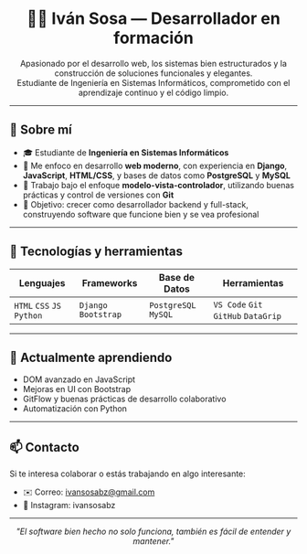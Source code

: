<h1 align="center">👨‍💻 Iván Sosa — Desarrollador en formación</h1>

<p align="center">
  Apasionado por el desarrollo web, los sistemas bien estructurados y la construcción de soluciones funcionales y elegantes.<br>
  Estudiante de Ingeniería en Sistemas Informáticos, comprometido con el aprendizaje continuo y el código limpio.
</p>

---

## 🚀 Sobre mí

- 🎓 Estudiante de **Ingeniería en Sistemas Informáticos**
- 🧠 Me enfoco en desarrollo **web moderno**, con experiencia en **Django**, **JavaScript**, **HTML/CSS**, y bases de datos como **PostgreSQL** y **MySQL**
- 🔄 Trabajo bajo el enfoque **modelo-vista-controlador**, utilizando buenas prácticas y control de versiones con **Git**
- 🎯 Objetivo: crecer como desarrollador backend y full-stack, construyendo software que funcione bien y se vea profesional

---

## 🧰 Tecnologías y herramientas

<div align="center">

| Lenguajes | Frameworks | Base de Datos | Herramientas |
|----------|------------|---------------|--------------|
| `HTML` `CSS` `JS` `Python` | `Django` `Bootstrap` | `PostgreSQL` `MySQL` | `VS Code` `Git` `GitHub` `DataGrip` |

</div>

---

## 🌱 Actualmente aprendiendo

- DOM avanzado en JavaScript
- Mejoras en UI con Bootstrap
- GitFlow y buenas prácticas de desarrollo colaborativo
- Automatización con Python

---

## 📫 Contacto

Si te interesa colaborar o estás trabajando en algo interesante:

- ✉️ Correo: ivansosabz@gmail.com
- 📌 Instagram: ivansosabz

---

<p align="center">
  <em>"El software bien hecho no solo funciona, también es fácil de entender y mantener."</em>
</p>
